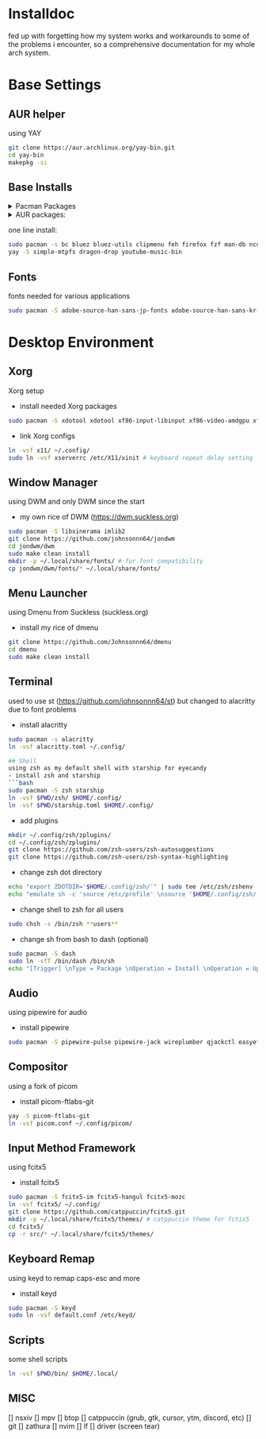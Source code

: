 # Installdoc
fed up with forgetting how my system works and workarounds to some of the problems i encounter, so a comprehensive documentation for my whole arch system.

# Base Settings
## AUR helper
using YAY
```bash
git clone https://aur.archlinux.org/yay-bin.git
cd yay-bin
makepkg -si
```

## Base Installs
<details>
<summary>Pacman Packages</summary>
  
| packages | details |
| --- | --- |
| bc | cmd calcu |
| bluez | bluetooth support |
| bluez-utils | bluetooth support |
| clipmenu | dmenu for clipboard |
| feh | wallpaper |
| firefox | internet browser |
| fzf | fuzzy finder |
| lazygit | git cli |
| man | man page reader |
| ncdu | ncurses disk usage manager |
| pacman-contrib | tools for pacman |
| playerctl | media player controller | 
| powertop | tool for power management |
| pulsemixer | volume control cli | 
| ripgrep | neovim plugin dependency |
| scrot | screenshot tool |
| unclutter | make cursor disappear | 
| unzip | tool for .zip files |
| words | dictionary |
| xclip | clipboard | 
| arandr | xrandr gui | 

</details>

<details>
<summary>AUR packages: </summary>

| AUR Packages | Details |
| --- | --- |
| simple-mtpfs | reading usb devices |
| dragon-drop | drag & drop support |
| youtube-music-bin | youtube music |

</details>

one line install:  
``` bash
sudo pacman -s bc bluez bluez-utils clipmenu feh firefox fzf man-db ncdu pacman-contrib playerctl powertop pulsemixer ripgrep scrot unclutter unzip words xclip arandr
yay -S simple-mtpfs dragon-drop youtube-music-bin
```

## Fonts
fonts needed for various applications
```bash
sudo pacman -S adobe-source-han-sans-jp-fonts adobe-source-han-sans-kr-fonts ttf-hanazono ttf-joypixels ttf-jetbrains-mono-nerd
```

# Desktop Environment
## Xorg
Xorg setup
- install needed Xorg packages
```bash
sudo pacman -S xdotool xdotool xf86-input-libinput xf86-video-amdgpu xf86-video-vesa xkeyboard-config xorg-fonts-encodings xorg-mkfontscale xorg-server xorg-server-common xorg-server-devel xorg-server-xephyr xorg-server-xnest xorg-server-xvfb xorg-setxkbmap xorg-smproxy xorg-util-macros xorg-x11perf xorg-xauth xorg-xcmsdb xorg-xcursorgen xorg-xdpyinfo xorg-xdriinfo xorg-xev xorg-xgamma xorg-xhost xorg-xinit xorg-xinput xorg-xkbcomp xorg-xkbevd xorg-xkbutils xorg-xkill xorg-xlsatoms xorg-xlsclients xorg-xmodmap xorg-xpr xorg-xprop xorg-xrandr xorg-xrdb xorg-xrefresh xorg-xset xorg-xsetroot xorg-xvinfo xorg-xwd xorg-xwininfo xorg-xwud xorgproto xsel
```
- link Xorg configs
```bash
ln -vsf x11/ ~/.config/
sudo ln -vsf xserverrc /etc/X11/xinit # keyboard repeat delay setting
```

## Window Manager
using DWM and only DWM since the start
- my own rice of DWM (https://dwm.suckless.org)
``` bash
sudo pacman -S libxinerama imlib2
git clone https://github.com/johnsonnn64/jondwm
cd jondwm/dwm
sudo make clean install
mkdir -p ~/.local/share/fonts/ # for font compatibility
cp jondwm/dwm/fonts/* ~/.local/share/fonts/
```

## Menu Launcher
using Dmenu from Suckless (suckless.org)
- install my rice of dmenu
```bash
git clone https://github.com/Johnsonnn64/dmenu
cd dmenu
sudo make clean install
```

## Terminal
used to use st (https://github.com/johnsonnn64/st) but changed to alacritty due to font problems
- install alacritty
``` bash
sudo pacman -s alacritty
ln -vsf alacritty.toml ~/.config/

## Shell
using zsh as my default shell with starship for eyecandy
- install zsh and starship
```bash
sudo pacman -S zsh starship
ln -vsf $PWD/zsh/ $HOME/.config/
ln -vsf $PWD/starship.toml $HOME/.config/
```

- add plugins
```bash
mkdir ~/.config/zsh/zplugins/
cd ~/.config/zsh/zplugins/
git clone https://github.com/zsh-users/zsh-autosuggestions
git clone https://github.com/zsh-users/zsh-syntax-highlighting
```

- change zsh dot directory 
```bash
echo "export ZDOTDIR='$HOME/.config/zsh/'" | sudo tee /etc/zsh/zshenv
echo "emulate sh -c 'source /etc/profile' \nsource '$HOME/.config/zsh/.zprofile'" | sudo tee /etc/zsh/zprofile

```

- change shell to zsh for all users
```bash
sudo chsh -s /bin/zsh **users**
```
- change sh from bash to dash (optional)
```bash
sudo pacman -S dash
sudo ln -sfT /bin/dash /bin/sh
echo "[Trigger] \nType = Package \nOperation = Install \nOperation = Upgrade \nTarget = bash \n\n[Action] \nDescription = Re-pointing /bin/sh symlink to dash... \nWhen = PostTransaction \nExec = /usr/bin/ln -sfT dash /usr/bin/sh \nDepends = dash" | sudo tee /usr/share/libalpm/hooks/bash-update.hook

```

## Audio
using pipewire for audio
- install pipewire
```bash
sudo pacman -S pipewire-pulse pipewire-jack wireplumber qjackctl easyeffects
```

## Compositor
using a fork of picom 
- install picom-ftlabs-git
```bash
yay -S picom-ftlabs-git
ln -vsf picom.conf ~/.config/picom/
```

## Input Method Framework
using fcitx5 
- install fcitx5

```bash
sudo pacman -S fcitx5-im fcitx5-hangul fcitx5-mozc
ln -vsf fcitx5/ ~/.config/
git clone https://github.com/catppuccin/fcitx5.git
mkdir -p ~/.local/share/fcitx5/themes/ # catppuccin theme for fctix5
cd fcitx5/
cp -r src/* ~/.local/share/fcitx5/themes/
```

## Keyboard Remap
using keyd to remap caps-esc and more
- install keyd
```bash
sudo pacman -S keyd
sudo ln -vsf default.conf /etc/keyd/
```

## Scripts
some shell scripts
```bash
ln -vsf $PWD/bin/ $HOME/.local/
```

## MISC
[] nsxiv
[] mpv
[] btop
[] catppuccin (grub, gtk, cursor, ytm, discord, etc)
[] git
[] zathura
[] nvim
[] lf
[] driver (screen tear)
